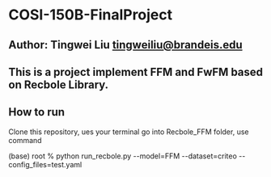 # COSI-150B-FinalProject
## Author: Tingwei Liu tingweiliu@brandeis.edu
## This is a project implement FFM and FwFM based on Recbole Library.


## How to run
Clone this repository, ues your terminal go into Recbole_FFM folder, use command

(base) root % python run_recbole.py --model=FFM --dataset=criteo --config_files=test.yaml

